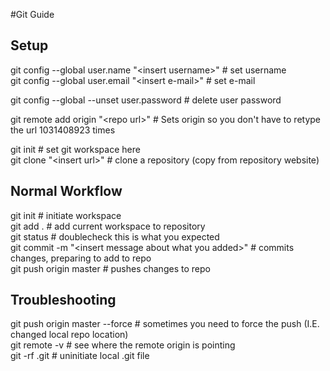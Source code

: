 
#Git Guide

## Setup

git config --global user.name "\<insert username\>" 	# set username  
git config --global user.email "\<insert e-mail\>"		# set e-mail  

git config --global --unset user.password 				# delete user password  

git remote add origin "\<repo url\>"					# Sets origin so you don't have to retype the url 1031408923 times  

git init 												# set git workspace here  
git clone "\<insert url\>" 								# clone a repository (copy from repository website)  



## Normal Workflow  

git init 												# initiate workspace  
git add .												# add current workspace to repository  
git status 												# doublecheck this is what you expected  
git commit -m "\<insert message about what you added\>" # commits changes, preparing to add to repo  
git push origin master 									# pushes changes to repo  


## Troubleshooting

git push origin master --force 							# sometimes you need to force the push (I.E. changed local repo location)  
git remote -v 											# see where the remote origin is pointing  
git -rf .git 											# uninitiate local .git file  

